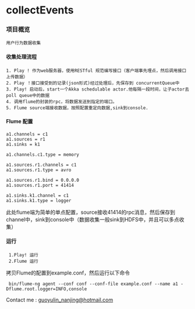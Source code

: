 # collectEvents

### 项目概览
    用户行为数据收集

#### 收集处理流程

    1. Play ! 作为web服务器，使用RESTful 规范编写接口（客户端事先埋点，然后调用接口上传数据）
    2. Play ！接口接受到的记录(json形式)经过处理后，先保存到 concurrentQueue中
    3. Play! 启动后，start一个Akka schedulable actor.他每隔一段时间，让子actor去poll queue中的数据
    4. 调用flume的封装的rpc，将数据发送到指定的端口。
    5. Flume source端接收数据，按照配置重定向数据,sink到console.
    
    
#### Flume 配置

    a1.channels = c1
    a1.sources = r1
    a1.sinks = k1
   
    a1.channels.c1.type = memory
   
    a1.sources.r1.channels = c1
    a1.sources.r1.type = avro
   
    a1.sources.r1.bind = 0.0.0.0 
    a1.sources.r1.port = 41414
   
    a1.sinks.k1.channel = c1
    a1.sinks.k1.type = logger 
    
此处flume端为简单的单点配置，source接收41414的rpc消息，然后保存到channel中，sink到console中（数据收集一般sink到HDFS中，并且可以多点收集）

#### 运行
     
     1.Play! 运行 
     2.Flume 运行

拷贝Flume的配置到example.conf，然后运行以下命令
    
     bin/flume-ng agent --conf conf --conf-file example.conf --name a1 -Dflume.root.logger=INFO,console
     
     

Contact me : guoyulin_nanjing@hotmail.com
    
    


